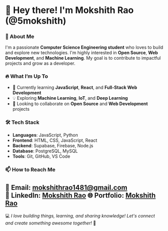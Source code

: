 # 👋 Hey there! I'm Mokshith Rao (@5mokshith)  

### 🚀 About Me  
I'm a passionate **Computer Science Engineering student** who loves to build and explore new technologies. I'm highly interested in **Open Source**, **Web Development**, and **Machine Learning**. My goal is to contribute to impactful projects and grow as a developer.  

### 🔥 What I’m Up To  
- 🌱 Currently learning **JavaScript**, **React**, and **Full-Stack Web Development**  
- 💡 Exploring **Machine Learning**, **IoT**, and **Deep Learning**  
- 💞 Looking to collaborate on **Open Source** and **Web Development** projects  

### 🛠️ Tech Stack  
- **Languages**: JavaScript, Python  
- **Frontend**: HTML, CSS, JavaScript, React  
- **Backend**: Supabase, Firebase, Node.js   
- **Database**: PostgreSQL, MySQL  
- **Tools**: Git, GitHub, VS Code

### 📫 How to Reach Me  
📧 **Email**: mokshithrao1481@gmail.com  
💼 **LinkedIn**: [Mokshith Rao](https://www.linkedin.com/in/mokshith-rao-50a385290)
🌐 **Portfolio**: [Mokshith Rao](https://mokshith.vercel.app)
---

💻 *I love building things, learning, and sharing knowledge! Let's connect and create something awesome together!* 🚀
